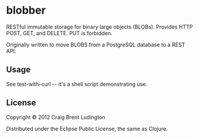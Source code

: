 # blobber

RESTful immutable storage for binary large objects (BLOBs).
Provides HTTP POST, GET, and DELETE.  PUT is forbidden.

Originally written to move BLOBS from a PostgreSQL database 
to a REST API.

## Usage

See test-with-curl -- it's a shell script demonstrating use.

## License

Copyright © 2012 Craig Brent Ludington

Distributed under the Eclipse Public License, the same as Clojure.
